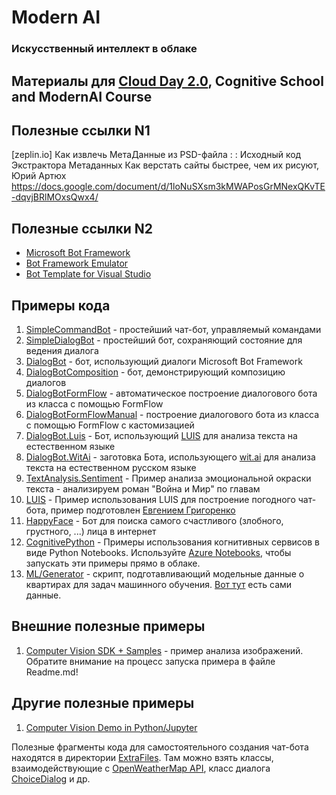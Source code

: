﻿# Modern AI
### Искусственный интеллект в облаке

## Материалы для [Cloud Day 2.0](https://github.com/evangelism/ModernAI/tree/v1.0.cloudday), Cognitive School and ModernAI Course

## Полезные ссылки N1
[zeplin.io] Как извлечь МетаДанные из PSD-файла : : Исходный код Экстрактора Метаданных
Как верстать сайты быстрее, чем их рисуют, Юрий Артюх
https://docs.google.com/document/d/1loNuSXsm3kMWAPosGrMNexQKvTE-dqvjBRlMOxsQwx4/

## Полезные ссылки N2
  * [Microsoft Bot Framework](http://botframework.com)
  * [Bot Framework Emulator](https://aka.ms/bf-bc-emulator)
  * [Bot Template for Visual Studio](http://aka.ms/bf-bc-vstemplate)

## Примеры кода

  1. [SimpleCommandBot](SimpleCommandBot) - простейший чат-бот, управляемый командами
  1. [SimpleDialogBot](SimpleDialogBot) - простейший бот, сохраняющий состояние для ведения диалога
  1. [DialogBot](DialogBot) - бот, использующий диалоги Microsoft Bot Framework 
  1. [DialogBotComposition](DialogBotComposition) - бот, демонстрирующий композицию диалогов
  1. [DialogBotFormFlow](DialogBotFormFlow) - автоматическое построение диалогового бота из класса с помощью FormFlow
  1. [DialogBotFormFlowManual](DialogBotFormFlowManual) - построение диалогового бота из класса с помощью FormFlow с кастомизацией
  1. [DialogBot.Luis](DialogBot.Luis) - Бот, использующий [LUIS](http://luis.ai) для анализа текста на естественном языке
  1. [DialogBot.WitAi](DialogBot.WitAi) - заготовка Бота, использующего [wit.ai](http://wit.ai) для анализа текста на естественном русском языке 
  1. [TextAnalysis.Sentiment](TextAnalysis.Sentiment) - Пример анализа эмоциональной окраски текста - анализируем роман "Война и Мир" по главам
  1. [LUIS](LUIS) - Пример использования LUIS для построение погодного чат-бота, пример подготовлен [Евгением Григоренко](http://github.com/evgri234)
  1. [HappyFace](HappyFace) - Бот для поиска самого счастливого (злобного, грустного, ...) лица в интернет
  10. [CognitivePython](CognitivePython) - Примеры использования когнитивных сервисов в виде Python Notebooks. Используйте [Azure Notebooks](http://notebooks.azure.com), чтобы запускать эти примеры прямо в облаке.
  10. [ML/Generator](ML/Generator) - скрипт, подготавливающий модельные данные о квартирах для задач машинного обучения. [Вот тут](https://github.com/evangelism/ModernAI/blob/master/ML/Generator/ApartmentData.csv) есть сами данные.

## Внешние полезные примеры

  1. [Computer Vision SDK + Samples](https://github.com/microsoft/cognitive-vision-windows) - пример анализа изображений. Обратите внимание на процесс запуска примера в файле Readme.md!

## Другие полезные примеры

  1. [Computer Vision Demo in Python/Jupyter](https://github.com/Microsoft/Cognitive-Vision-Python)
  
 Полезные фрагменты кода для самостоятельного создания чат-бота находятся в директории [ExtraFiles](ExtraFiles). Там можно
 взять классы, взаимодействующие с [OpenWeatherMap API](http://openweathermap.org), класс диалога [ChoiceDialog](ExtraFiles/ChoiceDialog.cs) и др.
 
